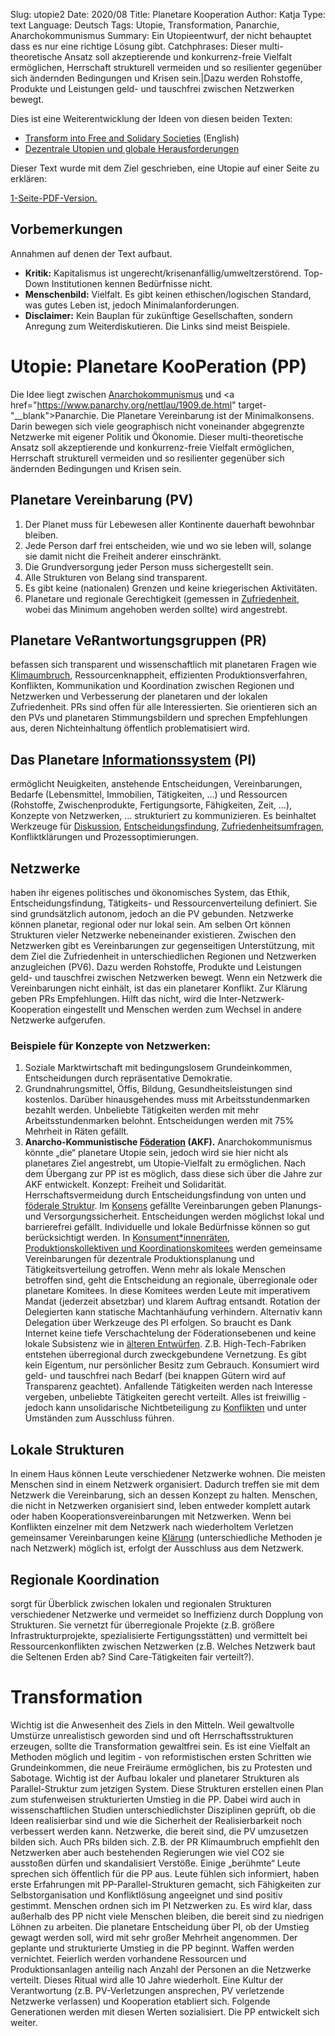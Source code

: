 Slug: utopie2
Date: 2020/08
Title: Planetare Kooperation
Author: Katja
Type: text
Language: Deutsch
Tags: Utopie, Transformation, Panarchie, Anarchokommunismus
Summary: Ein Utopieentwurf, der nicht behauptet dass es nur eine richtige Lösung gibt.
Catchphrases: Dieser multi-theoretische Ansatz soll akzeptierende und konkurrenz-freie Vielfalt ermöglichen, Herrschaft strukturell vermeiden und so resilienter gegenüber sich ändernden Bedingungen und Krisen sein.|Dazu werden Rohstoffe, Produkte und Leistungen geld- und tauschfrei zwischen Netzwerken bewegt.


Dies ist eine Weiterentwicklung der Ideen von diesen beiden Texten:

- [Transform into Free and Solidary Societies](/texte/transform/) (English)
- [Dezentrale Utopien und globale Herausforderungen](/texte/utopie/)

Dieser Text wurde mit dem Ziel geschrieben, eine Utopie auf einer Seite zu erklären:

[1-Seite-PDF-Version.](/documents/utopie_1seite.pdf)


## Vorbemerkungen

Annahmen auf denen der Text aufbaut.

- <b>Kritik:</b> Kapitalismus ist ungerecht/krisenanfällig/umweltzerstörend. Top-Down Institutionen kennen Bedürfnisse nicht.
- <b>Menschenbild:</b> Vielfalt. Es gibt keinen ethischen/logischen Standard, was gutes Leben ist, jedoch Minimalanforderungen.
- <b>Disclaimer:</b> Kein Bauplan für zukünftige Gesellschaften, sondern Anregung zum Weiterdiskutieren. Die Links sind meist Beispiele.


# Utopie: Planetare KooPeration (PP)

Die Idee liegt zwischen <a href="https://de.wikipedia.org/wiki/Kommunistischer_Anarchismus" target="__blank">Anarchokommunismus</a> und <a href="https://www.panarchy.org/nettlau/1909.de.html" target-"__blank">Panarchie</a>. Die Planetare Vereinbarung ist der Minimalkonsens. Darin bewegen sich viele geographisch nicht voneinander abgegrenzte Netzwerke mit eigener Politik und Ökonomie. Dieser multi-theoretische Ansatz soll akzeptierende und konkurrenz-freie Vielfalt ermöglichen, Herrschaft strukturell vermeiden und so resilienter gegenüber sich ändernden Bedingungen und Krisen sein.

## Planetare Vereinbarung (PV)

1. Der Planet muss für Lebewesen aller Kontinente dauerhaft bewohnbar bleiben.
2. Jede Person darf frei entscheiden, wie und wo sie leben will, solange sie damit nicht die Freiheit anderer einschränkt.
3. Die Grundversorgung jeder Person muss sichergestellt sein.
4. Alle Strukturen von Belang sind transparent.
5. Es gibt keine (nationalen) Grenzen und keine kriegerischen Aktivitäten.
6. Planetare und regionale Gerechtigkeit (gemessen in <a href="https://de.wikipedia.org/wiki/World_Happiness_Report" target="__blank">Zufriedenheit</a>, wobei das Minimum angehoben werden sollte) wird angestrebt.

## Planetare VeRantwortungsgruppen (PR)

befassen sich transparent und wissenschaftlich mit planetaren Fragen wie <a href="https://www.ipcc.ch/" target="__blank">Klimaumbruch</a>, Ressourcenknappheit, effizienten Produktionsverfahren, Konflikten, Kommunikation und Koordination zwischen Regionen und Netzwerken und Verbesserung der planetaren und der lokalen Zufriedenheit. PRs sind offen für alle Interessierten. Sie orientieren sich an den PVs und planetaren Stimmungsbildern und sprechen Empfehlungen aus, deren Nichteinhaltung öffentlich problematisiert wird.

## Das Planetare <a href="https://www.youtube.com/watch?v=8u0mW0TWh8M" target="__blank">Informationssystem</a> (PI)

ermöglicht Neuigkeiten, anstehende Entscheidungen, Vereinbarungen, Bedarfe (Lebensmittel, Immobilien, Tätigkeiten, …) und Ressourcen (Rohstoffe, Zwischenprodukte, Fertigungsorte, Fähigkeiten, Zeit, …), Konzepte von Netzwerken, … strukturiert zu kommunizieren. Es beinhaltet Werkzeuge für <a href="https://kialo.com/" target="__blank">Diskussion</a>, <a href="https://liquidfeedback.org/" target="__blank">Entscheidungsfindung</a>, <a href="https://www.limesurvey.org/" target="__blank">Zufriedenheitsumfragen</a>, Konfliktklärungen und Prozessoptimierungen.

## Netzwerke

haben ihr eigenes politisches und ökonomisches System, das Ethik, Entscheidungsfindung, Tätigkeits- und Ressourcenverteilung definiert. Sie sind grundsätzlich autonom, jedoch an die PV gebunden. Netzwerke können planetar, regional oder nur lokal sein. Am selben Ort können Strukturen vieler Netzwerke nebeneinander existieren. Zwischen den Netzwerken gibt es Vereinbarungen zur gegenseitigen Unterstützung, mit dem Ziel die Zufriedenheit in unterschiedlichen Regionen und Netzwerken anzugleichen (PV6). Dazu werden Rohstoffe, Produkte und Leistungen geld- und tauschfrei zwischen Netzwerken bewegt. Wenn ein Netzwerk die Vereinbarungen nicht einhält, ist das ein planetarer Konflikt. Zur Klärung geben PRs Empfehlungen. Hilft das nicht, wird die Inter-Netzwerk-Kooperation eingestellt und Menschen werden zum Wechsel in andere Netzwerke aufgerufen.

### Beispiele für Konzepte von Netzwerken:

1. Soziale Marktwirtschaft mit bedingungslosem Grundeinkommen, Entscheidungen durch repräsentative Demokratie.
2. Grundnahrungsmittel, Öffis, Bildung, Gesundheitsleistungen sind kostenlos. Darüber hinausgehendes muss mit Arbeitsstundenmarken bezahlt werden. Unbeliebte Tätigkeiten werden mit mehr Arbeitsstundenmarken belohnt. Entscheidungen werden mit 75% Mehrheit in Räten gefällt.
3. <b>Anarcho-Kommunistische <a href="http://i-f-a.org/" target="__blank">Föderation</a> (AKF).</b> Anarchokommunismus könnte „die“ planetare Utopie sein, jedoch wird sie hier nicht als planetares Ziel angestrebt, um Utopie-Vielfalt zu ermöglichen. Nach dem Übergang zur PP ist es möglich, dass diese sich über die Jahre zur AKF entwickelt. Konzept: Freiheit und Solidarität. Herrschaftsvermeidung durch Entscheidungsfindung von unten und <a href="https://theanarchistlibrary.org/library/ilan-shalif-glimpses-into-the-year-2100-50-years-after-the-revoution#toc9" target="__blank">föderale Struktur</a>. Im [Konsens](/texte/entscheidungen/) gefällte Vereinbarungen geben Planungs- und Versorgungssicherheit. Entscheidungen werden möglichst lokal und barrierefrei gefällt. Individuelle und lokale Bedürfnisse können so gut berücksichtigt werden. In [Konsument\*innenräten, Produktionskollektiven und Koordinationskomitees](/texte/putzen/) werden gemeinsame Vereinbarungen für dezentrale Produktionsplanung und Tätigkeitsverteilung getroffen. Wenn mehr als lokale Menschen betroffen sind, geht die Entscheidung an regionale, überregionale oder planetare Komitees. In diese Komitees werden Leute mit imperativem Mandat (jederzeit absetzbar) und klarem Auftrag entsandt. Rotation der Delegierten kann statische Machtanhäufung verhindern. Alternativ kann Delegation über Werkzeuge des PI erfolgen. So braucht es Dank Internet keine tiefe Verschachtelung der Föderationsebenen und keine lokale Subsistenz wie in <a href="http://www.geocities.ws/situ1968/bolo/bolobolo.html" target="__blank">älteren Entwürfen</a>. Z.B. High-Tech-Fabriken entstehen überregional durch zweckgebundene Vernetzung. Es gibt kein Eigentum, nur persönlicher Besitz zum Gebrauch. Konsumiert wird geld- und tauschfrei nach Bedarf (bei knappen Gütern wird auf Transparenz geachtet). Anfallende Tätigkeiten werden nach Interesse vergeben, unbeliebte Tätigkeiten gerecht verteilt. Alles ist freiwillig - jedoch kann unsolidarische Nichtbeteiligung zu <a href="https://www.transformativejustice.eu/" target="__blank">Konflikten</a> und unter Umständen zum Ausschluss führen.

## Lokale Strukturen

In einem Haus können Leute verschiedener Netzwerke wohnen. Die meisten Menschen sind in einem Netzwerk organisiert. Dadurch treffen sie mit dem Netzwerk die Vereinbarung, sich an dessen Konzept zu halten. Menschen, die nicht in Netzwerken organisiert sind, leben entweder komplett autark oder haben Kooperationsvereinbarungen mit Netzwerken. Wenn bei Konflikten einzelner mit dem Netzwerk nach wiederholtem Verletzen gemeinsamer Vereinbarungen keine <a href="https://www.restorativecircles.org/" target="__blank">Klärung</a> (unterschiedliche Methoden je nach Netzwerk) möglich ist, erfolgt der Ausschluss aus dem Netzwerk.

## Regionale Koordination

sorgt für Überblick zwischen lokalen und regionalen Strukturen verschiedener Netzwerke und vermeidet so Ineffizienz durch Dopplung von Strukturen. Sie vernetzt für überregionale Projekte (z.B. größere Infrastrukturprojekte, spezialisierte Fertigungsstätten) und vermittelt bei Ressourcenkonflikten zwischen Netzwerken (z.B. Welches Netzwerk baut die Seltenen Erden ab? Sind Care-Tätigkeiten fair verteilt?).

# Transformation

Wichtig ist die Anwesenheit des Ziels in den Mitteln. Weil gewaltvolle Umstürze unrealistisch geworden sind und oft Herrschaftsstrukturen erzeugen, sollte die Transformation gewaltfrei sein. Es ist eine Vielfalt an Methoden möglich und legitim - von reformistischen ersten Schritten wie Grundeinkommen, die neue Freiräume ermöglichen, bis zu Protesten und Sabotage. Wichtig ist der Aufbau lokaler und planetarer Strukturen als Parallel-Struktur zum jetzigen System. Diese Strukturen erstellen einen Plan zum stufenweisen strukturierten Umstieg in die PP. Dabei wird auch in wissenschaftlichen Studien unterschiedlichster Disziplinen geprüft, ob die Ideen realisierbar sind und wie die Sicherheit der Realisierbarkeit noch verbessert werden kann. Netzwerke, die bereit sind, die PV umzusetzen bilden sich. Auch PRs bilden sich. Z.B. der PR Klimaumbruch empfiehlt den Netzwerken aber auch bestehenden Regierungen wie viel CO2 sie ausstoßen dürfen und skandalisiert Verstöße. Einige „berühmte“ Leute sprechen sich öffentlich für die PP aus. Leute fühlen sich informiert, haben erste Erfahrungen mit PP-Parallel-Strukturen gemacht, sich Fähigkeiten zur Selbstorganisation und Konfliktlösung angeeignet und sind positiv gestimmt. Menschen ordnen sich im PI  Netzwerken zu. Es wird klar, dass außerhalb des PP nicht viele Menschen bleiben, die bereit sind zu niedrigen Löhnen zu arbeiten. Die planetare Entscheidung über PI, ob der Umstieg gewagt werden soll, wird mit sehr großer Mehrheit angenommen. Der geplante und strukturierte Umstieg in die PP beginnt. Waffen werden vernichtet. Feierlich werden vorhandene Ressourcen und Produktionsanlagen anteilig nach Anzahl der Personen an die Netzwerke verteilt. Dieses Ritual wird alle 10 Jahre wiederholt. Eine Kultur der Verantwortung (z.B. PV-Verletzungen ansprechen, PV verletzende Netzwerke verlassen) und Kooperation etabliert sich. Folgende Generationen werden mit diesen Werten sozialisiert. Die PP entwickelt sich weiter.

